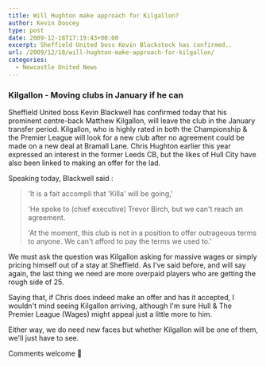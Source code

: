 ```yaml
---
title: Will Hughton make approach for Kilgallon?
author: Kevin Doocey
type: post
date: 2009-12-18T17:19:43+00:00
excerpt: Sheffield United boss Kevin Blackstock has confirmed..
url: /2009/12/18/will-hughton-make-approach-for-kilgallon/
categories:
  - Newcastle United News
---
```


### Kilgallon - Moving clubs in January if he can

Sheffield United boss Kevin Blackwell has confirmed today that his prominent centre-back Matthew Kilgallon, will leave the club in the January transfer period. Kilgallon, who is highly rated in both the Championship & the Premier League will look for a new club after no agreement could be made on a new deal at Bramall Lane. Chris Hughton earlier this year expressed an interest  in the former Leeds CB, but the likes of Hull City have also been linked to making an offer for the lad.

Speaking today, Blackwell said :

> 'It is a fait accompli that 'Killa' will be going,'
>
> 'He spoke to (chief executive) Trevor Birch, but we can't reach an agreement.
>
> 'At the moment, this club is not in a position to offer outrageous terms to anyone. We can't afford to pay the terms we used to.'

We must ask the question was Kilgallon asking for massive wages or simply pricing himself out of a stay at Sheffield. As I've said before, and will say again, the last thing we need are more overpaid players who are getting the rough side of 25.

Saying that, if Chris does indeed make an offer and has it accepted, I wouldn't mind seeing Kilgallon arriving, although I'm sure Hull & The Premier League (Wages) might appeal just a little more to him.

Either way, we do need new faces but whether Kilgallon will be one of them, we'll just have to see.

Comments welcome 🙂
